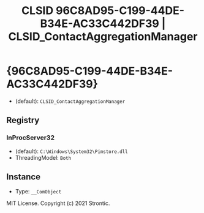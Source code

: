 ﻿---
title: "CLSID 96C8AD95-C199-44DE-B34E-AC33C442DF39 | CLSID_ContactAggregationManager"
excerpt: What is COM-Object CLSID 96C8AD95-C199-44DE-B34E-AC33C442DF39?
---

# {96C8AD95-C199-44DE-B34E-AC33C442DF39}

* (default): `CLSID_ContactAggregationManager`

## Registry


### InProcServer32

* (default): `C:\Windows\System32\Pimstore.dll`
* ThreadingModel: `Both`

## Instance

* Type: `__ComObject`

MIT License. Copyright (c) 2021 Strontic.


